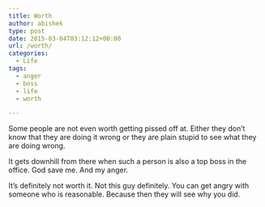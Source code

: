 ```yaml
---
title: Worth
author: abishek
type: post
date: 2015-03-04T03:12:12+00:00
url: /worth/
categories:
  - Life
tags:
  - anger
  - boss
  - life
  - worth

---
```

Some people are not even worth getting pissed off at. Either they don&#8217;t know that they are doing it wrong or they are plain stupid to see what they are doing wrong.&nbsp;

It gets downhill from there when such a person is also a top boss in the office. God save me. And my anger.&nbsp;

It&#8217;s definitely not worth it. Not this guy definitely. You can get angry with someone who is reasonable. Because then they will see why you did.&nbsp;